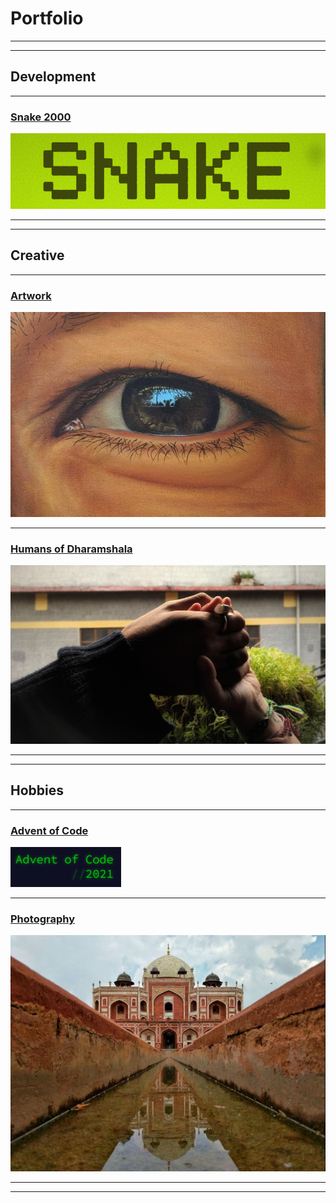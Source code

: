 # Portfolio

---
---

## Development
---

### [Snake 2000](/Snake2000)
<img src="images/snake_thumbnail.png?raw=true"/>

---
---

## Creative
---

### [Artwork](https://www.instagram.com/rwebbart/)
<img src="images/eye.png?raw=true"/>

---

### [Humans of Dharamshala](/pages/humans_of_dharamshala)
<img src="images/carpe-diem.jpeg?raw=true"/>

---
---

## Hobbies
---

### [Advent of Code](https://github.com/2nPlusOne/AoC-2021)
<img src="images/adventofcode.png?raw=true"/>

---

### [Photography](https://www.eyeem.com/u/spiceofthelens)
<img src="images/humayun.png?raw=true"/>

---
---
